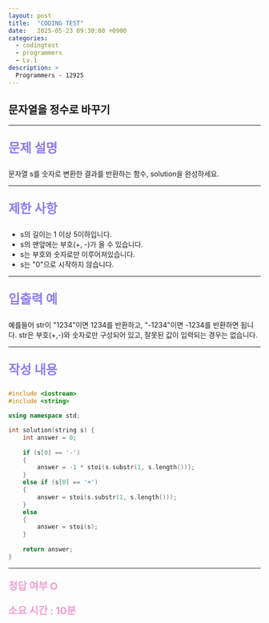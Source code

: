 ```yaml
---
layout: post
title:  "CODING TEST"
date:   2025-05-23 09:30:00 +0900
categories:
  - codingtest
  - programmers
  - Lv.1
description: >
  Programmers - 12925
---
```

## 문자열을 정수로 바꾸기

---

<p style = "color:#8f7cee; font-size:25px; font-weight:bold">
문제 설명
</p>

문자열 s를 숫자로 변환한 결과를 반환하는 함수, solution을 완성하세요.

---

<p style = "color:#8f7cee; font-size:25px; font-weight:bold">
제한 사항
</p>

- s의 길이는 1 이상 5이하입니다.
- s의 맨앞에는 부호(+, -)가 올 수 있습니다.
- s는 부호와 숫자로만 이루어져있습니다.
- s는 "0"으로 시작하지 않습니다.

---

<p style = "color:#8f7cee; font-size:25px; font-weight:bold">
입출력 예
</p>

예를들어 str이 "1234"이면 1234를 반환하고, "-1234"이면 -1234를 반환하면 됩니다.
str은 부호(+,-)와 숫자로만 구성되어 있고, 잘못된 값이 입력되는 경우는 없습니다.

---

<p style = "color:#8f7cee; font-size:25px; font-weight:bold">
작성 내용
</p>

```cpp
#include <iostream>
#include <string>

using namespace std;

int solution(string s) {
    int answer = 0;
    
    if (s[0] == '-')
    {
        answer = -1 * stoi(s.substr(1, s.length()));
    }
    else if (s[0] == '+')
    {
        answer = stoi(s.substr(1, s.length()));
    }
    else 
    {
        answer = stoi(s);
    }
    
    return answer;
}
```

---

<p style = "color:#ed9ece; font-size:20px; font-weight:bold">
정답 여부 O
</p>

<p style = "color:#ed9ece; font-size:20px; font-weight:bold">
소요 시간 : 10분
</p>
